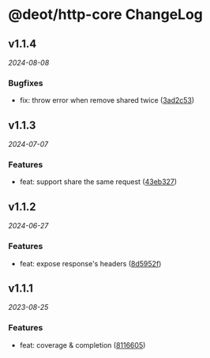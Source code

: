 # @deot/http-core ChangeLog

## v1.1.4

_2024-08-08_

### Bugfixes

- fix: throw error when remove shared twice ([3ad2c53](https://github.com/deot/http/commit/3ad2c534a3aae2d5c24587d56b9d398837b32a1b))

## v1.1.3

_2024-07-07_

### Features

- feat: support share the same request ([43eb327](https://github.com/deot/http/commit/43eb327b9ee1ff484ec0354f578cf95605a8e963))

## v1.1.2

_2024-06-27_

### Features

- feat: expose response's headers ([8d5952f](https://github.com/deot/http/commit/8d5952fa329aa481478ed6dab8c643d0dc2370ad))

## v1.1.1

_2023-08-25_

### Features

- feat: coverage & completion ([8116605](https://github.com/deot/http/commit/8116605de886782fd96efe6be95f03c76233d8c1))
